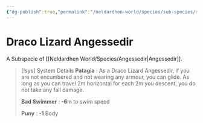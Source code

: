 ```yaml
---
{"dg-publish":true,"permalink":"/neldardhen-world/species/sub-species/draco-lizard-angessedir/"}
---
```


# Draco Lizard Angessedir
A Subspecie of [[Neldardhen World/Species/Angessedir\|Angessedir]].



 > [!sys] System Details
> **Patagia** : As a Draco Lizard Angessedir, if you are not encumbered and not wearing any armour, you can glide. As long as you can travel 2m horizontal for each 2m you descent, you do not take any fall damage.
> 
> **Bad Swimmer** : **-6**m to swim speed
>
> **Puny** : **-1** Body